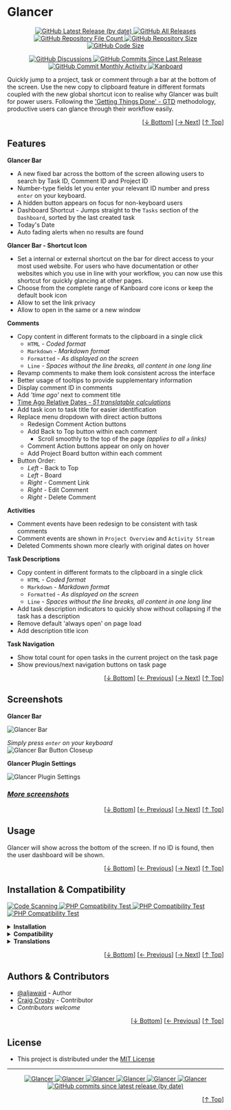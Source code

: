 <h1 name="user-content-readme-top">Glancer</h1>
<p align="center">
    <a href="https://github.com/aljawaid/Glancer/releases">
        <img src="https://img.shields.io/github/v/release/aljawaid/Glancer?style=for-the-badge&color=brightgreen" alt="GitHub Latest Release (by date)" title="GitHub Latest Release (by date)">
    </a>
    <a href="https://github.com/aljawaid/Glancer/releases">
        <img src="https://img.shields.io/github/downloads/aljawaid/Glancer/total?style=for-the-badge&color=orange" alt="GitHub All Releases" title="GitHub All Downloads">
    </a>
    <a href="https://github.com/aljawaid/Glancer/releases">
        <img src="https://img.shields.io/github/directory-file-count/aljawaid/Glancer?style=for-the-badge&color=orange" alt="GitHub Repository File Count" title="GitHub Repository File Count">
    </a>
    <a href="https://github.com/aljawaid/Glancer/releases">
        <img src="https://img.shields.io/github/repo-size/aljawaid/Glancer?style=for-the-badge&color=orange" alt="GitHub Repository Size" title="GitHub Repository Size">
    </a>
    <a href="https://github.com/aljawaid/Glancer/releases">
        <img src="https://img.shields.io/github/languages/code-size/aljawaid/Glancer?style=for-the-badge&color=orange" alt="GitHub Code Size" title="GitHub Code Size">
    </a>
</p>
<p align="center">
    <a href="https://github.com/aljawaid/Glancer/discussions">
        <img src="https://img.shields.io/github/discussions/aljawaid/Glancer?style=for-the-badge&color=blue" alt="GitHub Discussions" title="Read Discussions">
    </a>
    <a href="https://github.com/aljawaid/Glancer/compare">
        <img src="https://img.shields.io/github/commits-since/aljawaid/Glancer/latest?include_prereleases&style=for-the-badge&color=blue" alt="GitHub Commits Since Last Release" title="GitHub Commits Since Last Release">
    </a>
    <a href="https://github.com/aljawaid/Glancer/compare">
        <img src="https://img.shields.io/github/commit-activity/m/aljawaid/Glancer?style=for-the-badge&color=blue" alt="GitHub Commit Monthly Activity" title="GitHub Commit Monthly Activity">
    </a>
    <a href="https://github.com/kanboard/kanboard" title="Kanboard - Kanban Project Management Software">
        <img src="https://img.shields.io/badge/Plugin%20for-kanboard-D40000?style=for-the-badge&labelColor=000000" alt="Kanboard">
    </a>
</p>

Quickly jump to a project, task or comment through a bar at the bottom of the screen. Use the new copy to clipboard feature in different formats coupled with the new global shortcut icon to realise why Glancer was built for power users. Following the ['Getting Things Done' - GTD](https://en.wikipedia.org/wiki/Getting_Things_Done) methodology, productive users can glance through their workflow easily.

<p align="right">[<a href="#user-content-readme-bottom">&#8595; Bottom</a>] [<a href="#screenshots">&#8594; Next</a>] [<a href="#user-content-readme-top">&#8593; Top</a>]</p>

## Features

**Glancer Bar**
- A new fixed bar across the bottom of the screen allowing users to search by Task ID, Comment ID and Project ID
- Number-type fields let you enter your relevant ID number and press `enter` on your keyboard.
- A hidden button appears on focus for non-keyboard users
- Dashboard Shortcut - Jumps straight to the `Tasks` section of the `Dashboard`, sorted by the last created task
- Today's Date
- Auto fading alerts when no results are found

**Glancer Bar - Shortcut Icon**
- Set a internal or external shortcut on the bar for direct access to your most used website. For users who have documentation or other websites which you use in line with your workflow, you can now use this shortcut for quickly glancing at other pages.
- Choose from the complete range of Kanboard core icons or keep the default book icon
- Allow to set the link privacy
- Allow to open in the same or a new window

**Comments**
- Copy content in different formats  to the clipboard in a single click
  - `HTML` - _Coded format_
  - `Markdown` - _Markdown format_
  - `Formatted` - _As displayed on the screen_
  - `Line` - _Spaces without the line breaks, all content in one long line_
- Revamp comments to make them look consistent across the interface
- Better usage of tooltips to provide supplementary information
- Display comment ID in comments
- Add _'time ago'_ next to comment title
- [Time Ago Relative Dates _- 51 translatable calculations_](../master/time-ago.md "View table of calculations")
- Add task icon to task title for easier identification
- Replace menu dropdown with direct action buttons
  - Redesign Comment Action buttons
  - Add Back to Top button within each comment
    - Scroll smoothly to the top of the page _(applies to all `a` links)_
  - Comment Action buttons appear on only on hover
  - Add Project Board button within each comment
- Button Order:
  - _Left_ - Back to Top
  - _Left_ - Board
  - _Right_ - Comment Link
  - _Right_ - Edit Comment
  - _Right_ - Delete Comment

**Activities**
- Comment events have been redesign to be consistent with task comments
- Comment events are shown in `Project Overview` and `Activity Stream`
- Deleted Comments shown more clearly with original dates on hover

**Task Descriptions**
- Copy content in different formats  to the clipboard in a single click
  - `HTML` - _Coded format_
  - `Markdown` - _Markdown format_
  - `Formatted` - _As displayed on the screen_
  - `Line` - _Spaces without the line breaks, all content in one long line_
- Add task description indicators to quickly show without collapsing if the task has a description
- Remove default 'always open' on page load
- Add description title icon

**Task Navigation**
- Show total count for open tasks in the current project on the task page
- Show previous/next navigation buttons on task page

<p align="right">[<a href="#user-content-readme-bottom">&#8595; Bottom</a>] [<a href="#features">&#8592; Previous</a>] [<a href="#usage">&#8594; Next</a>] [<a href="#user-content-readme-top">&#8593; Top</a>]</p>

## Screenshots

**Glancer Bar**  

![Glancer Bar](../master/Screenshots/screenshot-glancer.png "Glancer Bar")

_Simply press `enter` on your keyboard_  
![Glancer Bar Button Closeup](../master/Screenshots/screenshot-glancer-bar-closeup.png "Glancer Bar Button Closeup")

**Glancer Plugin Settings**

![Glancer Plugin Settings](../master/Screenshots/screenshot-glancer-settings.png "Glancer Plugin Settings")

### _[More screenshots](../master/screenshots.md)_

<p align="right">[<a href="#user-content-readme-bottom">&#8595; Bottom</a>] [<a href="#features">&#8592; Previous</a>] [<a href="#installation--compatibility">&#8594; Next</a>] [<a href="#user-content-readme-top">&#8593; Top</a>]</p>

## Usage

Glancer will show across the bottom of the screen. If no ID is found, then the user dashboard will be shown.

<p align="right">[<a href="#user-content-readme-bottom">&#8595; Bottom</a>] [<a href="#screenshots">&#8592; Previous</a>] [<a href="#authors--contributors">&#8594; Next</a>] [<a href="#user-content-readme-top">&#8593; Top</a>]</p>

## Installation & Compatibility

<p align="left">
    <a href="https://github.com/aljawaid/Glancer/actions/workflows/linter.yml">
        <img src="https://github.com/aljawaid/Glancer/actions/workflows/linter.yml/badge.svg?branch=master&event=push" alt="Code Scanning" title="View Test">
    </a>
    <a href="https://github.com/aljawaid/Glancer/actions/workflows/php-compatibility-7.4.yaml">
        <img src="https://github.com/aljawaid/Glancer/actions/workflows/php-compatibility-7.4.yaml/badge.svg?branch=master&event=push" alt="PHP Compatibility Test" title="View Test">
    </a>
    <a href="https://github.com/aljawaid/Glancer/actions/workflows/php-compatibility-8.0.yaml">
        <img src="https://github.com/aljawaid/Glancer/actions/workflows/php-compatibility-8.0.yaml/badge.svg?branch=master&event=push" alt="PHP Compatibility Test" title="View Test">
    </a>
    <a href="https://github.com/aljawaid/Glancer/actions/workflows/php-compatibility-8.2.yaml">
        <img src="https://github.com/aljawaid/Glancer/actions/workflows/php-compatibility-8.2.yaml/badge.svg?branch=master&event=push" alt="PHP Compatibility Test" title="View Test">
    </a>
</p>

<details>
    <summary><strong>Installation</strong></summary>

- Install via the **[Kanboard](https://github.com/kanboard/kanboard "Kanboard - Kanban Project Management Software") Plugin Directory** or see [INSTALL.md](../master/INSTALL.md)
- Read the full [**Changelog**](../master/changelog.md "See changes") to see the latest updates

</details>
<details>
    <summary><strong>Compatibility</strong></summary>

- Requires [Kanboard](https://github.com/kanboard/kanboard "Kanboard - Kanban Project Management Software") ≥`1.2.20`
- **Other Plugins & Action Plugins**
  - _No known issues_
  - Compatible with [KanboardCSS](https://github.com/aljawaid/KanboardCSS), [PluginManager](https://github.com/aljawaid/PluginManager), [Bak2topbotm](https://github.com/creecros/Bak2topbotm), [Calendar](https://github.com/kanboard/plugin-calendar)
- **Core Files & Templates**
  - `06` Template overrides
  - _No database changes_

</details>
<details>
    <summary><strong>Translations</strong></summary>

- English (UK)
- _Starter template available_

</details>

<p align="right">[<a href="#user-content-readme-bottom">&#8595; Bottom</a>] [<a href="#usage">&#8592; Previous</a>] [<a href="#license">&#8594; Next</a>] [<a href="#user-content-readme-top">&#8593; Top</a>]</p>

## Authors & Contributors

- [@aljawaid](https://github.com/aljawaid) - Author
- [Craig Crosby](https://github.com/creecros) - Contributor
- _Contributors welcome_

<p align="right">[<a href="#user-content-readme-bottom">&#8595; Bottom</a>] [<a href="#installation--compatibility">&#8592; Previous</a>] [<a href="#user-content-readme-top">&#8593; Top</a>]</p>

## License

- This project is distributed under the [MIT License](../master/LICENSE "Read The MIT license")

---

<p align="center">
    <a href="https://github.com/aljawaid/Glancer/stargazers" title="View Stargazers">
        <img src="https://img.shields.io/github/stars/aljawaid/Glancer?logo=github&style=flat-square" alt="Glancer">
    </a>
    <a href="https://github.com/aljawaid/Glancer/forks" title="See Forks">
        <img src="https://img.shields.io/github/forks/aljawaid/Glancer?logo=github&style=flat-square" alt="Glancer">
    </a>
    <a href="https://github.com/aljawaid/Glancer/blob/master/LICENSE" title="Read License">
        <img src="https://img.shields.io/github/license/aljawaid/Glancer?style=flat-square" alt="Glancer">
    </a>
    <a href="https://github.com/aljawaid/Glancer/issues" title="Open Issues">
        <img src="https://img.shields.io/github/issues-raw/aljawaid/Glancer?style=flat-square" alt="Glancer">
    </a>
    <a href="https://github.com/aljawaid/Glancer/issues?q=is%3Aissue+is%3Aclosed" title="Closed Issues">
        <img src="https://img.shields.io/github/issues-closed/aljawaid/Glancer?style=flat-square" alt="Glancer">
    </a>
    <a href="https://github.com/aljawaid/Glancer/discussions" title="Read Discussions">
        <img src="https://img.shields.io/github/discussions/aljawaid/Glancer?style=flat-square" alt="Glancer">
    </a>
    <a href="https://github.com/aljawaid/Glancer/compare/" title="Latest Commits">
        <img alt="GitHub commits since latest release (by date)" src="https://img.shields.io/github/commits-since/aljawaid/Glancer/latest?style=flat-square">
    </a>
</p>
<a name="user-content-readme-bottom"></a>
<p align="right">[<a href="#user-content-readme-top">&#8593; Top</a>]</p>
